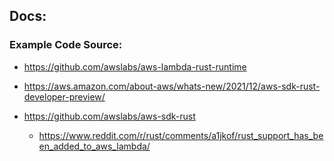 ## Docs: 
 ### Example Code Source: 
 - https://github.com/awslabs/aws-lambda-rust-runtime

 - https://aws.amazon.com/about-aws/whats-new/2021/12/aws-sdk-rust-developer-preview/
 - https://github.com/awslabs/aws-sdk-rust
    - https://www.reddit.com/r/rust/comments/a1jkof/rust_support_has_been_added_to_aws_lambda/


   